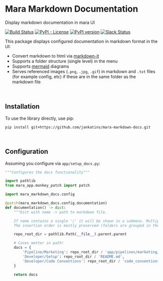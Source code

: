 # Mara Markdown Documentation

Display markdown documentation in mara UI

[![Build Status](https://travis-ci.org/jankatins/mara-markdown-docs.svg?branch=master)](https://travis-ci.org/jankatins/mara-markdown-docs)
[![PyPI - License](https://img.shields.io/pypi/l/mara-markdown-docs.svg)](https://github.com/jankatins/mara-markdown-docs/blob/master/LICENSE)
[![PyPI version](https://badge.fury.io/py/mara-markdown-docs.svg)](https://badge.fury.io/py/mara-markdown-docs)
[![Slack Status](https://img.shields.io/badge/slack-join_chat-white.svg?logo=slack&style=social)](https://communityinviter.com/apps/mara-users/public-invite)


This package displays configured documentation in markdown format in the UI:

- Convert markdown to html via [markdown-it](https://github.com/markdown-it/markdown-it)
- Supports a folder structure (single level) in the menu
- Supports [mermaid](https://mermaid-js.github.io/mermaid/#/) diagrams
- Serves referenced images (`.png`, `.jpg`, `.gif`) in markdown and `.txt` files (for example config, etc) 
  if these are in the same folder as the markdown file

&nbsp;

## Installation

To use the library directly, use pip:

```
pip install git+https://github.com/jankatins/mara-markdown-docs.git
```

&nbsp;

## Configuration

Assuming you configure via `app/setup_docs.py`:

```python
"""Configures the docs functionality"""

import pathlib
from mara_app.monkey_patch import patch

import mara_markdown_docs.config

@patch(mara_markdown_docs.config.documentation)
def documentation() -> dict:
    """Dict with name -> path to markdown file.

    If name contains a single '/' it will be shown in a submenu. Multiple '/' are not allowed.
    The insertion order is mostly preserved (folders are grouped in the menu)."""

    repo_root_dir = pathlib.Path(__file__).parent.parent

    # Cases matter in path!
    docs = {
        'Pipeline/Marketing': repo_root_dir / 'app/pipelines/marketing/README.md',
        'Developer/Setup': repo_root_dir / 'README.md',
        'Developer/Code Conventions': repo_root_dir / 'code_conventions.md',
    }

    return docs
```
